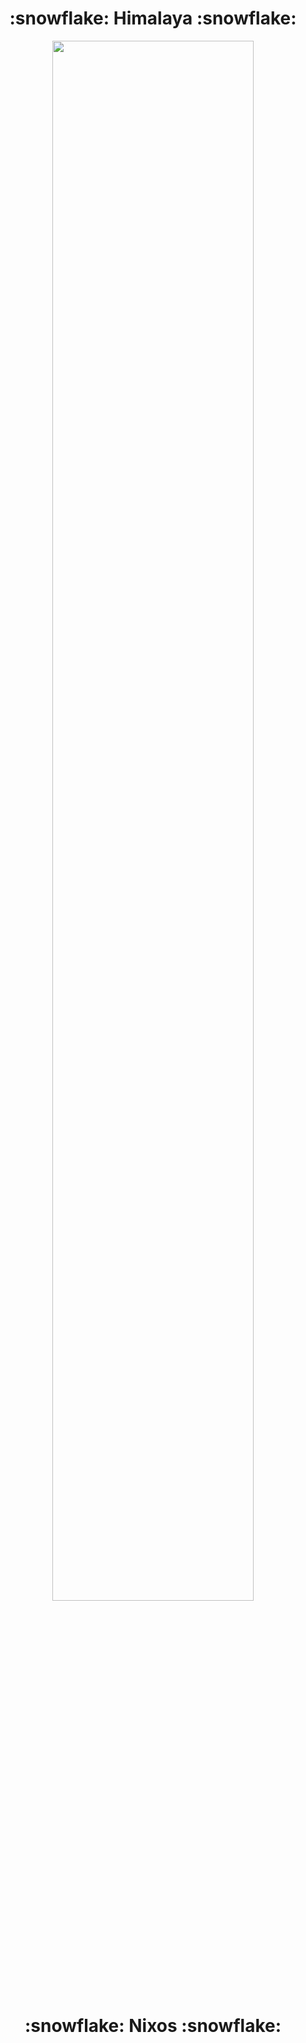 <h1 align="center">:snowflake: Himalaya :snowflake:</h1>
<p align="center">
  <img width="80%" src="https://github.com/user-attachments/assets/1d15cee3-9531-4436-9fc0-7ca9ae86d8bc" />   
</p>
<h1 align="center">:snowflake: Nixos :snowflake:</h1>
